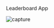 Leaderboard App

![capture](https://user-images.githubusercontent.com/18416366/31523172-95a6e2dc-afcf-11e7-9d40-46218933db72.PNG)